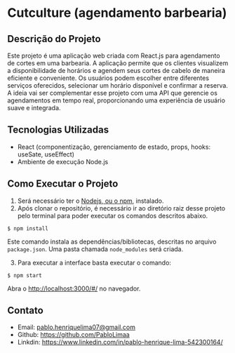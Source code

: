 # Cutculture (agendamento barbearia)

## Descrição do Projeto

Este projeto é uma aplicação web criada com React.js para agendamento de cortes em uma barbearia. A aplicação permite que os clientes visualizem a disponibilidade de horários e agendem seus cortes de cabelo de maneira eficiente e conveniente.
Os usuários podem escolher entre diferentes serviços oferecidos, selecionar um horário disponível e confirmar a reserva. A ideia vai ser complementar esse projeto com uma API que gerencie os agendamentos em tempo real, proporcionando uma experiência de usuário suave e integrada.

## Tecnologias Utilizadas

- React (componentização, gerenciamento de estado, props, hooks: useSate, useEffect)
- Ambiente de execução Node.js

## Como Executar o Projeto

1. Será necessário ter o [Nodejs, ou o npm,](https://nodejs.org/en/download/) instalado.
2. Após clonar o repositório, é necessário ir ao diretório raiz desse projeto pelo terminal para poder executar os comandos descritos abaixo.

```
$ npm install
```

Este comando instala as dependências/bibliotecas, descritas no arquivo `package.json`. Uma pasta chamada `node_modules` será criada.

3. Para executar a interface basta executar o comando:

```
$ npm start
```

Abra o [http://localhost:3000/#/](http://localhost:3000/#/) no navegador.

## Contato

- Email: pablo.henriquelima07@gmail.com
- Github: https://github.com/PabloLimaa
- Linkdin: https://www.linkedin.com/in/pablo-henrique-lima-542300164/
